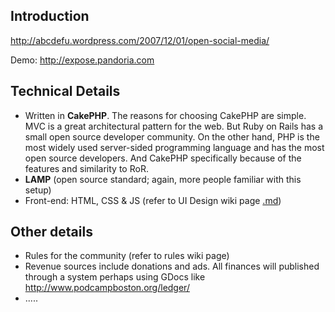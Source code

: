 ## Introduction ##

http://abcdefu.wordpress.com/2007/12/01/open-social-media/

Demo: http://expose.pandoria.com

## Technical Details ##


  * Written in **CakePHP**. The reasons for choosing CakePHP are simple. MVC is a great architectural pattern for the web. But Ruby on Rails has a small open source developer community. On the other hand, PHP is the most widely used server-sided programming language and has the most open source developers. And CakePHP specifically because of the features and similarity to RoR.
  * **LAMP** (open source standard; again, more people familiar with this setup)
  * Front-end: HTML, CSS & JS (refer to UI Design wiki page [.md](.md))

## Other details ##

  * Rules for the community (refer to rules wiki page)
  * Revenue sources include donations and ads. All finances will published through a system perhaps using GDocs like http://www.podcampboston.org/ledger/
  * .....